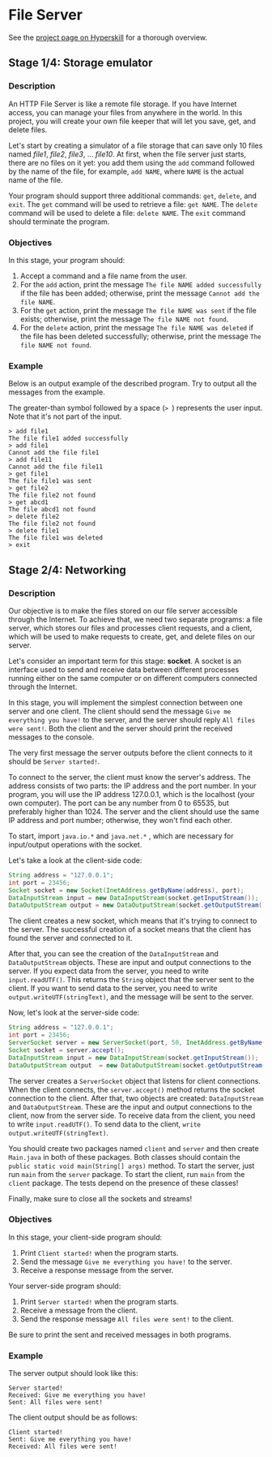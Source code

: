 # File Server

See the [project page on Hyperskill](https://hyperskill.org/projects/52) for a thorough overview.


## Stage 1/4: Storage emulator

### Description

An HTTP File Server is like a remote file storage. If you have Internet access, you can manage your files from anywhere in the world. In this project, you will create your own file keeper that will let you save, get, and delete files.

Let's start by creating a simulator of a file storage that can save only 10 files named *file1*, *file2*, *file3*, ... *file10*. At first, when the file server just starts, there are no files on it yet: you add them using the `add` command followed by the name of the file, for example, `add NAME`, where `NAME` is the actual name of the file.

Your program should support three additional commands: `get`, `delete`, and `exit`. The `get` command will be used to retrieve a file: `get NAME`. The `delete` command will be used to delete a file: `delete NAME`. The `exit` command should terminate the program.

### Objectives

In this stage, your program should:

1. Accept a command and a file name from the user.
2. For the `add` action, print the message `The file NAME added successfully` if the file has been added; otherwise, print the message `Cannot add the file NAME`.
3. For the `get` action, print the message `The file NAME was sent` if the file exists; otherwise, print the message `The file NAME not found`.
4. For the `delete` action, print the message `The file NAME was deleted` if the file has been deleted successfully; otherwise, print the message `The file NAME not found`.

### Example

Below is an output example of the described program. Try to output all the messages from the example.

The greater-than symbol followed by a space (`> `) represents the user input. Note that it's not part of the input.
```text
> add file1
The file file1 added successfully
> add file1
Cannot add the file file1
> add file11
Cannot add the file file11
> get file1
The file file1 was sent
> get file2
The file file2 not found
> get abcd1
The file abcd1 not found
> delete file2
The file file2 not found
> delete file1
The file file1 was deleted
> exit
```


## Stage 2/4: Networking

### Description

Our objective is to make the files stored on our file server accessible through the Internet. To achieve that, we need two separate programs: a file server, which stores our files and processes client requests, and a client, which will be used to make requests to create, get, and delete files on our server.

Let's consider an important term for this stage: **socket**. A socket is an interface used to send and receive data between different processes running either on the same computer or on different computers connected through the Internet.

In this stage, you will implement the simplest connection between one server and one client. The client should send the message `Give me everything you have!` to the server, and the server should reply `All files were sent!`. Both the client and the server should print the received messages to the console.

The very first message the server outputs before the client connects to it should be `Server started!`.

To connect to the server, the client must know the server's address. The address consists of two parts: the IP address and the port number. In your program, you will use the IP address 127.0.0.1, which is the localhost (your own computer). The port can be any number from 0 to 65535, but preferably higher than 1024. The server and the client should use the same IP address and port number; otherwise, they won't find each other.

To start, import `java.io.*` and `java.net.*` , which are necessary for input/output operations with the socket.

Let's take a look at the client-side code:

```java
String address = "127.0.0.1";
int port = 23456;
Socket socket = new Socket(InetAddress.getByName(address), port);
DataInputStream input = new DataInputStream(socket.getInputStream());
DataOutputStream output = new DataOutputStream(socket.getOutputStream());
```

The client creates a new socket, which means that it's trying to connect to the server. The successful creation of a socket means that the client has found the server and connected to it.

After that, you can see the creation of the `DataInputStream` and `DataOutputStream` objects. These are input and output connections to the server. If you expect data from the server, you need to write `input.readUTF()`. This returns the `String` object that the server sent to the client. If you want to send data to the server, you need to write `output.writeUTF(stringText)`, and the message will be sent to the server.

Now, let's look at the server-side code:
```java
String address = "127.0.0.1";
int port = 23456;
ServerSocket server = new ServerSocket(port, 50, InetAddress.getByName(address));
Socket socket = server.accept();
DataInputStream input = new DataInputStream(socket.getInputStream());
DataOutputStream output  = new DataOutputStream(socket.getOutputStream());
```

The server creates a `ServerSocket` object that listens for client connections. When the client connects, the `server.accept()` method returns the socket connection to the client. After that, two objects are created: `DataInputStream` and `DataOutputStream`. These are the input and output connections to the client, now from the server side. To receive data from the client, you need to write `input.readUTF()`. To send data to the client, `write output.writeUTF(stringText)`.

You should create two packages named `client` and `server` and then create `Main.java` in both of these packages. Both classes should contain the `public static void main(String[] args)` method. To start the server, just run `main` from the `server` package. To start the client, run `main` from the `client` package. The tests depend on the presence of these classes!

Finally, make sure to close all the sockets and streams!

### Objectives

In this stage, your client-side program should:

1. Print `Client started!` when the program starts.
2. Send the message `Give me everything you have!` to the server.
3. Receive a response message from the server.

Your server-side program should:

1. Print `Server started!` when the program starts.
2. Receive a message from the client.
3. Send the response message `All files were sent!` to the client.

Be sure to print the sent and received messages in both programs.

### Example

The server output should look like this:
```text
Server started!
Received: Give me everything you have!
Sent: All files were sent!
```

The client output should be as follows:
```text
Client started!
Sent: Give me everything you have!
Received: All files were sent!
```
